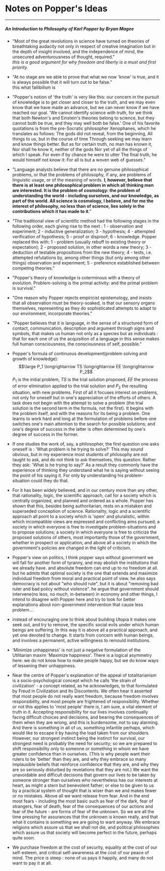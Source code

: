 # Notes on Popper's Ideas

---

##### An Introduction to Philosophy of Karl Popper by Bryan Magee

- "Most of the great revolutions in science have turned on theories of breathtaking audacity not only in respect of creative imagination but in the depth of insight involved, and the independence of mind, the unsecured adventurousness of thought, required."   
  *this is a good argument for why freedom and liberty is a must and first priority.*

- "At no stage are we able to prove that what we now 'know' is true, and it is always possible that it will turn out to be false."  
  this what fallibilism is

- "Popper's notion of 'the truth' is very like this: our concern in the pursuit of knowledge is to get closer and closer to the truth, and we may even know that we have made an advance, but we can never know if we have reached our goal. 'We cannot identify science with truth, for we think that both Newton's and Einstein's theories belong to science, but they cannot both be true, and they may well both be false.' 
  One of his favorite quotations is from the pre-Socratic philosopher Xenophanes, which he translates as follows:
  The gods did not reveal, from the beginning,
  All things to us, but in the course of time
  Through seeking we may learn and know things better.
  But as for certain truth, no man has known it,
  Nor shall he know it, neither of the gods
  Nor yet of all the things of which I speak.
  For even if by chance he were to utter
  The final truth, he would himself not know it:
  For all is but a woven web of guesses."

- "Language analysts believe that there are no genuine philosophical problems, or that the problems of philosophy, if any, are problems of linguistic usage, or of the meaning of words. **I, however, believe that there is at least one philosophical problem in which all thinking men are interested. It is the problem of cosmology: the problem of understanding the world - including ourselves, and our knowledge, as part of the world. All science is cosmology, I believe, and for me the interest of philosophy, no less than of science, lies solely in the contributions which it has made to it**."

- "The traditional view of scientific method had the following stages in the following order, each giving rise to the next :
  1 - observation and experiment; 2 - inductive generalization; 3 - hypothesis; 4 - attempted verification of hypothesis; 5 - proof or disproof; 6 - knowledge. 
  Popper replaced this with: 
  1 - problem (usually rebuff to existing theory or expectation); 2 - proposed solution, in other words a new theory; 3 - deduction of testable propositions from the new theory; 4 - tests, i.e. attempted refutations by, among other things (but only among other things) observation and experiment; 5 - preference established between competing theories."

- "Popper's theory of knowledge is coterminous with a theory of evolution. Problem-solving is the primal activity: and the primal problem is survival."

- "One reason why Popper rejects empiricist epistemology, and insists that all observation must be theory-soaked, is that our sensory organs themselves, representing as they do sophisticated attempts to adapt to our environment, incorporate theories."

- "Popper believes that it is language, in the sense of a structured form of contact, communication, description and argument through signs and symbols, that makes us human not only as a species but as individuals : that for each one of us the acquisition of a language in this sense makes full human consciousness, the consciousness of self, possible."

- Popper's formula of continuous development(problem solving and growth of knowledge):
  $$\large P_1 \longrightarrow TS \longrightarrow EE \longrightarrow P_2$$
  $P_1$ is the initial problem, $TS$ is the trial solution proposed, $EE$ the process of error elimination applied to the trial solution and $P_2$ the resulting situation, with new problems.
  First of all it focuses interest on problems, not only for oneself but in one's appreciation of the efforts of others. A task does not begin with the attempt to solve a problem (the trial solution is the second term in the formula, not the first). It begins with the problem itself, and with the reasons for its being a problem. One learns to work hard and long at the formulation of problems before one switches one's main attention to the search for possible solutions; and one's degree of success in the latter is often determined by one's degree of success in the former.

- If one studies the work of, say, a philosopher, the first question one asks oneself is : 'What problem is he trying to solve?' This may sound obvious, but in my experience most students of philosophy are not taught to ask, and do not think to ask themselves, this question. Rather they ask: 'What is he trying to say?' As a result they commonly have the experience of thinking they understand what he is saying without seeing the point of his saying it. For only by understanding his problem-situation could they do that.

- For it has been widely believed, and in our century more than any other, that rationality, logic, the scientific approach, call for a society which is centrally organized, and planned and ordered as a whole. Popper has shown that this, besides being authoritarian, rests on a mistaken and superseded conception of science. Rationality, logic and a scientific approach all point to a society which is 'open' and pluralistic, within which incompatible views are expressed and conflicting aims pursued; a society in which everyone is free to investigate problem-situations and to propose solutions; a society in which everyone is free to criticize the proposed solutions of others, most importantly those of the government, whether in prospect or application; and above all a society in which the government's policies are changed in the light of criticism.

- Popper's view on politics, I think popper says without government we will fall for another form of tyranny, and may abolish the institutions that we already have. and absolute freedom can end up to no freedom at all. but he admits that optimal society is the one that extends and maximize individual freedom from moral and practical point of view. he also says democracy is not about "who should rule",  but it is about "removing bad ruler and bad policy without violence". 
  he argue that government should intervene(no less, no much, in-between) in economy and other things,  I intend to disagree with Popper here and try to look for better explanations  about non-government intervention that cause less problem...

- instead of encouraging one to think about building Utopia it makes one seek out, and try to remove, the specific social evils under which human beings are suffering. In this way it is above all a practical approach, and yet one devoted to change. It starts from concern with human beings, and involves a permanent, active willingness to remould institutions.

- 'Minimize unhappiness' is not just a negative formulation of the Utilitarian maxim 'Maximize happiness'. There is a logical asymmetry here: we do not know how to make people happy, but we do know ways of lessening their unhappiness.

- Near the centre of Popper's explanation of the appeal of totalitarianism is a socio-psychological concept which he calls 'the strain of civilization' - a concept related, as he acknowledges, to that formulated by Freud in Civilization and Its Discontents. We often hear it asserted that most people do not really want freedom, because freedom involves responsibility, and most people are frightened of responsibility. Whether or not this applies to 'most people' there is, I am sure, a vital element of truth in it. Accepting responsibility for our lives involves continually facing difficult choices and decisions, and bearing the consequences of them when they are wrong, and this is burdensome, not to say alarming. And there is something in all of us, something infantile perhaps, which would like to escape it by having the load taken from our shoulders. However, our strongest instinct being the instinct for survival, our strongest need is probably the need for security; so we are prepared to shift responsibility only to someone or something in whom we have greater confidence than in ourselves. (This is why people want their rulers to be 'better' than they are, and why they embrace so many implausible beliefs that reinforce confidence that they are, and why they are so seriously disturbed by revelations that they are not.) We want the unavoidable and difficult decisions that govern our lives to be taken by someone stronger than ourselves who nevertheless has our interests at heart, as might a stern but benevolent father; or else to be given to us by a practical system of thought that is wiser than we and makes fewer or no mistakes. Above all we want release from fear. And in the end most fears - including the most basic such as fear of the dark, fear of strangers, fear of death, fear of the consequences of our actions and fear of the future - are forms of fear of the unknown. So we are all the time pressing for assurances that the unknown is known really, and that what it contains is something we are going to want anyway. We embrace religions which assure us that we shall not die, and political philosophies which assure us that society will become perfect in the future, perhaps quite soon.

- We purchase freedom at the cost of security, equality at the cost of our self-esteem, and critical self-awareness at the cost of our peace of mind. The price is steep : none of us pays it happily, and many do not want to pay it at all.